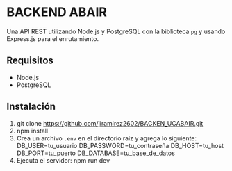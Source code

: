 # BACKEND ABAIR
Una API REST utilizando Node.js y PostgreSQL con la biblioteca `pg` y usando Express.js para el enrutamiento.

## Requisitos
- Node.js
- PostgreSQL

## Instalación
1. git clone https://github.com/jiramirez2602/BACKEN_UCABAIR.git
2. npm install
4. Crea un archivo `.env` en el directorio raíz y agrega lo siguiente:
    DB_USER=tu_usuario
    DB_PASSWORD=tu_contraseña
    DB_HOST=tu_host
    DB_PORT=tu_puerto
    DB_DATABASE=tu_base_de_datos
5. Ejecuta el servidor: npm run dev